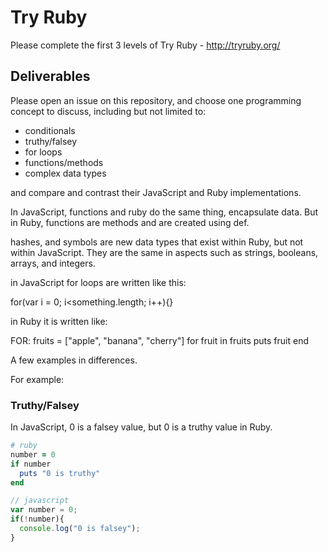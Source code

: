 # Try Ruby

Please complete the first 3 levels of Try Ruby - http://tryruby.org/

## Deliverables

Please open an issue on this repository, and choose one programming concept to discuss,
including but not limited to:

- conditionals
- truthy/falsey
- for loops
- functions/methods
- complex data types

and compare and contrast their JavaScript and Ruby implementations.


In JavaScript, functions and ruby do the same thing, encapsulate data. But in Ruby,
functions are methods and are created using def.

hashes, and symbols are new data types that exist within Ruby, but not within JavaScript.
They are the same in aspects such as strings, booleans, arrays, and integers.

in JavaScript for loops are written like this:

for(var i = 0; i<something.length; i++){}

  in Ruby it is written like:

  FOR:
fruits = ["apple", "banana", "cherry"]
  for fruit in fruits
    puts fruit
end

A few examples in differences.

For example:

### Truthy/Falsey

In JavaScript, 0 is a falsey value, but 0 is a truthy value in Ruby.

```rb
# ruby
number = 0
if number
  puts "0 is truthy"
end
```

```js
// javascript
var number = 0;
if(!number){
  console.log("0 is falsey");
}
```
